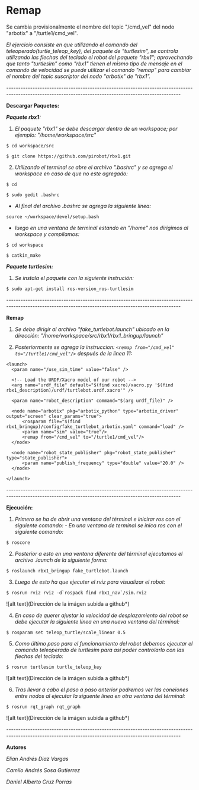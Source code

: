 # Remap
Se cambia provisionalmente el nombre del topic "/cmd_vel" del nodo "arbotix" a "/turtle1/cmd_vel".

*El ejercicio consiste en que utilizando el comando del teleoperado(turtle_teleop_key), del paquete de "turtlesim", se controla utilizando las flechas del teclado el robot del paquete "rbx1"; aprovechando que tanto "turtlesim" como "rbx1" tienen el mismo tipo de mensaje en el comando de velocidad se puede utilizar el comando "remap" para cambiar el nombre del topic suscriptor del nodo "arbotix" de "rbx1".*

*-------------------------------------------------------------------------------------------------------------------------------------------------------*

**Descargar Paquetes:**

***Paquete rbx1:***

1. *El paquete "rbx1" se debe descargar dentro de un workspace; por ejemplo: "/home/workspace/src"*

```
$ cd workspace/src

$ git clone https://github.com/pirobot/rbx1.git
```

2. *Utilizando el terminal se abre el archivo ".bashrc" y se agrega el workspace en caso de que no este agregado:*

```
$ cd

$ sudo gedit .bashrc 
```

- *Al final del archivo .bashrc se agrega la siguiente linea:*

```
source ~/workspace/devel/setup.bash
```

- *luego en una ventana de terminal estando en "/home" nos dirigimos al workspace y compilamos:*

```
$ cd workspace

$ catkin_make
```


***Paquete turtlesim:***

1. *Se instala el paquete con la siguiente instrución:*

```
$ sudo apt-get install ros-version_ros-turtlesim
```

*-------------------------------------------------------------------------------------------------------------------------------------------------------*

**Remap**

1. *Se debe dirigir al archivo "fake_turtlebot.launch" ubicado en la dirección:  "/home/workspace/src/rbx1/rbx1_bringup/launch"*

2. *Posteriormente se agrega la instruccion: ```<remap from="/cmd_vel" to="/turtle1/cmd_vel"/>``` después de la línea 11:*

```
<launch>
  <param name="/use_sim_time" value="false" />

  <!-- Load the URDF/Xacro model of our robot -->
  <arg name="urdf_file" default="$(find xacro)/xacro.py '$(find rbx1_description)/urdf/turtlebot.urdf.xacro'" />
   
  <param name="robot_description" command="$(arg urdf_file)" />
    
  <node name="arbotix" pkg="arbotix_python" type="arbotix_driver" output="screen" clear_params="true">
      <rosparam file="$(find rbx1_bringup)/config/fake_turtlebot_arbotix.yaml" command="load" />
      <param name="sim" value="true"/>
      <remap from="/cmd_vel" to="/turtle1/cmd_vel"/>
  </node>
  
  <node name="robot_state_publisher" pkg="robot_state_publisher" type="state_publisher">
      <param name="publish_frequency" type="double" value="20.0" />
  </node>
  
</launch>
```
*-------------------------------------------------------------------------------------------------------------------------------------------------------*

**Ejecución:**

1. *Primero se ha de abrir una ventana del términal e inicirar ros con el siguiente comando: - En una ventana de terminal se inica ros con el siguiente comando:*

```
$ roscore
```

2. *Posterior a esto en una ventana diferente del términal ejecutamos el archivo .launch de la siguiente forma:*

```
$ roslaunch rbx1_bringup fake_turtlebot.launch
```

3. *Luego de esto ha que ejecuter el rviz para visualizar el robot:*

```
$ rosrun rviz rviz -d`rospack find rbx1_nav`/sim.rviz
```

![alt text](Dirección de la imágen subida a github*)

4. *En caso de querer ajustar la velocidad de desplazamiento del robot se debe ejecutar la siguiente linea en una nueva ventana del términal:*

```
$ rosparam set teleop_turtle/scale_linear 0.5
```

5. *Como último paso para el funcionamiento del robot debemos ejecutar el comando teleoperado de turtlesim para así poder controlarlo con las flechas del teclado:*

```
$ rosrun turtlesim turtle_teleop_key
```

![alt text](Dirección de la imágen subida a github*)

6. *Tras llevar a cabo el paso a paso anterior podremos ver las coneiones entre nodos al ejecutar la siguente linea en otra ventana del términal:*

```
$ rosrun rqt_graph rqt_graph
```

![alt text](Dirección de la imágen subida a github*)

*-------------------------------------------------------------------------------------------------------------------------------------------------------*

**Autores**

*Elian Andrés Diaz Vargas*

*Camilo Andrés Sosa Gutierrez*

*Daniel Alberto Cruz Porras*
